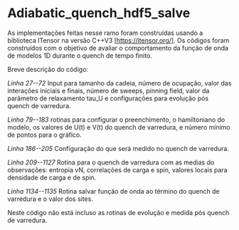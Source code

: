 # Adiabatic_quench_hdf5_salve

As implementações feitas nesse ramo foram construídas usando a biblioteca ITensor na versão C++V3 [https://itensor.org/]. Os códigos foram construídos com o objetivo de avaliar o comportamento da função de onda de modelos 1D durante o quench de tempo finito.

Breve descrição do código:

*Linha 27--72*
Input para tamanho da cadeia, número de ocupação, valor das interações iniciais e finais, número de sweeps, pinning field, valor da parâmetro de relaxamento tau_U e configurações para evolução pós quench de varredura.

*Linha 79--183*
rotinas para configurar o preenchimento, o hamiltoniano do modelo, os valores de U(t) e V(t) do quench de varredura, e número mínimo de pontos para o gráfico. 

*Linha 186--205*
Configuração do que será medido no quench de varredura.

*Linha 209--1127*
Rotina para o quench de varredura com as medias do observações: entropia vN, correlações de carga e spin, valores locais para densidade de carga e de spin. 

*Linha 1134--1135*
Rotina salvar função de onda ao término do quench de varredura e o valor dos sites. 

Neste código não está incluso as rotinas de evolução e medida pós quench de varredura. 






